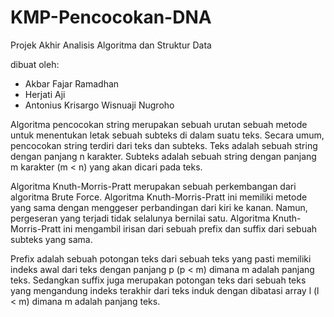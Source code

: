 # KMP-Pencocokan-DNA
Projek Akhir Analisis Algoritma dan Struktur Data

dibuat oleh:
- Akbar Fajar Ramadhan
- Herjati Aji
- Antonius Krisargo Wisnuaji Nugroho

Algoritma pencocokan string merupakan sebuah urutan sebuah metode untuk menentukan letak sebuah subteks di dalam suatu teks. Secara umum, pencocokan string terdiri dari teks dan subteks. Teks adalah sebuah string dengan panjang n karakter. Subteks adalah sebuah string dengan panjang m karakter (m < n) yang akan dicari pada teks.

Algoritma Knuth-Morris-Pratt merupakan sebuah perkembangan dari algoritma Brute Force. Algoritma Knuth-Morris-Pratt ini memiliki metode yang sama dengan menggeser perbandingan dari kiri ke kanan. Namun, pergeseran yang terjadi tidak selalunya bernilai satu.
Algoritma Knuth-Morris-Pratt ini mengambil irisan dari sebuah prefix dan suffix dari sebuah subteks yang sama. 

Prefix adalah sebuah potongan teks dari sebuah teks yang pasti memiliki indeks awal dari teks dengan panjang p (p < m) dimana m adalah panjang teks. Sedangkan suffix juga merupakan potongan teks dari sebuah teks yang mengandung indeks terakhir dari teks induk dengan dibatasi array l (l < m) dimana m adalah panjang teks.
